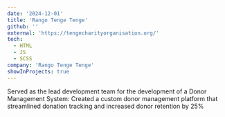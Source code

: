 ```yaml
---
date: '2024-12-01'
title: 'Rango Tenge Tenge'
github: ''
external: 'https://tengecharityorganisation.org/'
tech:
  - HTML
  - JS
  - SCSS
company: 'Rango Tenge Tenge'
showInProjects: true
---
```


Served as the lead development team for the development of a Donor Management System: Created a custom donor management platform that streamlined donation tracking and increased donor retention by 25%

